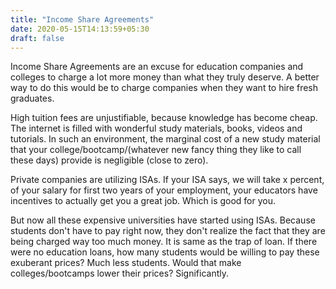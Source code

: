 ```yaml
---
title: "Income Share Agreements"
date: 2020-05-15T14:13:59+05:30
draft: false
---
```


Income Share Agreements are an excuse for education companies and colleges to
charge a lot more money than what they truly deserve. A better way to do this
would be to charge companies when they want to hire fresh graduates.

High tuition fees are unjustifiable, because knowledge has become cheap. The
internet is filled with wonderful study materials, books, videos and tutorials.
In such an environment, the marginal cost of a new study material that your
college/bootcamp/(whatever new fancy thing they like to call these days) provide is
negligible (close to zero).

Private companies are utilizing ISAs. If your ISA says, we will take x percent,
of your salary for first two years of your employment, your educators have incentives
to actually get you a great job. Which is good for you.

But now all these expensive universities have started using ISAs.
Because students don't have to pay right now, they don't realize the fact that
they are being charged way too much money. It is same as the trap of loan. If
there were no education loans, how many students would be willing to pay these
exuberant prices? Much less students. Would that make colleges/bootcamps lower
their prices? Significantly.
